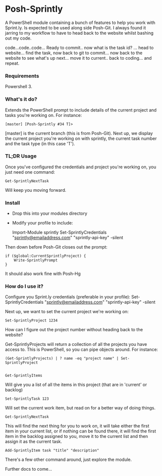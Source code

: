 # Posh-Sprintly

A PowerShell module containing a bunch of features to help you work with Sprint.ly. Is expected to be used along side Posh-Git. I always found it jarring to my workflow to have to head back to the website whilst bashing out my code.

code...code..code... Ready to commit.. now what is the task id? ... head to website... find the task, now back to git to commit... now back to the website to see what's up next... move it to current.. back to coding... and repeat.


### Requirements

Powershell 3.

### What's it do?

Extends the PowerShell prompt to include details of the current project and tasks you're working on. For instance:

    [master] [Posh-Sprintly #34 T]>

[master] is the current branch (this is from Posh-Git). Next up, we display the current project you're working on with sprintly, the current task number and the task type (in this case 'T').

### TL;DR Usage

Once you've configured the credentials and project you're working on, you just need one command:

    Get-SprintlyNextTask

Will keep you moving forward.

### Install

* Drop this into your modules directory

* Modify your profile to include:

    Import-Module sprintly
    Set-SprintlyCredentials "sprintly@emailaddress.com" "sprintly-api-key" -silent

Then down before Posh-Git closes out the prompt:


    if ($global:CurrentSprintlyProject) {
        Write-SprintlyPrompt
    }


It should also work fine with Posh-Hg

### How do I use it?

Configure you Sprint.ly credentials (preferable in your profile):
    Set-SprintlyCredentials "sprintly@emailaddress.com" "sprintly-api-key" -silent

Next up, we want to set the current project we're working on:

    Set-SprintlyProject 1234

How can I figure out the project number without heading back to the website?

Get-SprintlyProjects will return a collection of all the projects you have access to. This is PowerShell, so you can pipe objects around. For instance:

    (Get-SprintlyProjects) | ? name -eq "project name" | Set-SprintlyProject


    Get-SprintlyItems

Will give you a list of all the items in this project (that are in 'current' or backlog)

    Set-SprintlyTask 123

Will set the current work item, but read on for a better way of doing things.

    Get-SprintlyNextTask

This will find the next thing for you to work on, it will take either the first item in your current list, or if nothing can be found there, it will find the first item in the backlog assigned to you, move it to the current list and then assign it as the current task.

    Add-SprintlyItem task "title" "description"

There's a few other command around, just explore the module.

Further docs to come...
